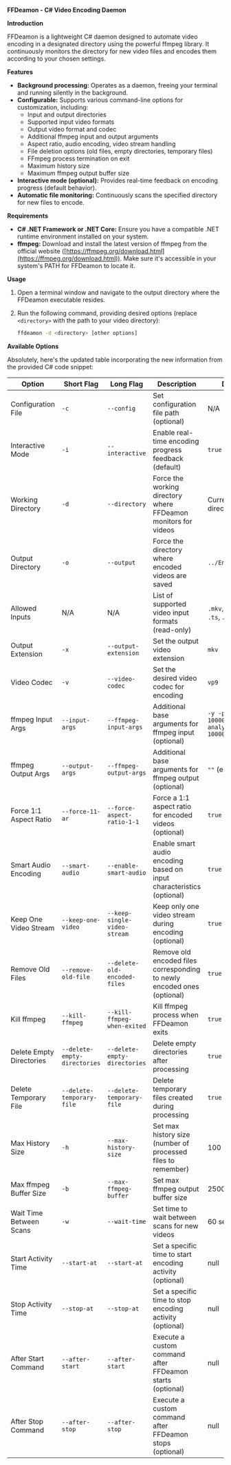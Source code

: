 ﻿**FFDeamon - C# Video Encoding Daemon**

**Introduction**

FFDeamon is a lightweight C# daemon designed to automate video encoding in a designated directory using the powerful ffmpeg library. It continuously monitors the directory for new video files and encodes them according to your chosen settings.

**Features**

* **Background processing:** Operates as a daemon, freeing your terminal and running silently in the background.
* **Configurable:** Supports various command-line options for customization, including:
    * Input and output directories
    * Supported input video formats
    * Output video format and codec
    * Additional ffmpeg input and output arguments
    * Aspect ratio, audio encoding, video stream handling
    * File deletion options (old files, empty directories, temporary files)
    * FFmpeg process termination on exit
    * Maximum history size
    * Maximum ffmpeg output buffer size
* **Interactive mode (optional):** Provides real-time feedback on encoding progress (default behavior).
* **Automatic file monitoring:** Continuously scans the specified directory for new files to encode.

**Requirements**

* **C# .NET Framework or .NET Core:** Ensure you have a compatible .NET runtime environment installed on your system.
* **ffmpeg:** Download and install the latest version of ffmpeg from the official website ([https://ffmpeg.org/download.html](https://ffmpeg.org/download.html)). Make sure it's accessible in your system's PATH for FFDeamon to locate it.

**Usage**

1. Open a terminal window and navigate to the output directory where the FFDeamon executable resides.
2. Run the following command, providing desired options (replace `<directory>` with the path to your video directory):

   ```bash
   ffdeamon -d <directory> [other options]
   ```

**Available Options**

Absolutely, here's the updated table incorporating the new information from the provided C# code snippet:

| Option | Short Flag | Long Flag | Description | Default |
|---|---|---|---|---|
| Configuration File | `-c` | `--config` | Set configuration file path (optional) | N/A |
| Interactive Mode | `-i` | `--interactive` | Enable real-time encoding progress feedback (default) | `true` |
| Working Directory | `-d` | `--directory` | Force the working directory where FFDeamon monitors for videos | Current directory |
| Output Directory | `-o` | `--output` | Force the directory where encoded videos are saved | `../Encoded` |
| Allowed Inputs | N/A | N/A | List of supported video input formats (read-only) | `.mkv`, `.avi`, `.vp9`, `.ts`, `.mp4`, `.webm` |
| Output Extension | `-x` | `--output-extension` | Set the output video extension | `mkv` |
| Video Codec | `-v` | `--video-codec` | Set the desired video codec for encoding | `vp9` |
| ffmpeg Input Args | `--input-args` | `--ffmpeg-input-args` | Additional base arguments for ffmpeg input (optional) | `-y -probesize 1000000000 -analyzeduration 100000000` |
| ffmpeg Output Args | `--output-args` | `--ffmpeg-output-args` | Additional base arguments for ffmpeg output (optional) | `""` (empty) |
| Force 1:1 Aspect Ratio | `--force-11-ar` | `--force-aspect-ratio-1-1` | Force a 1:1 aspect ratio for encoded videos (optional) | `true` |
| Smart Audio Encoding | `--smart-audio` | `--enable-smart-audio` | Enable smart audio encoding based on input characteristics (optional) | `true` |
| Keep One Video Stream | `--keep-one-video` | `--keep-single-video-stream` | Keep only one video stream during encoding (optional) | `true` |
| Remove Old Files | `--remove-old-file` | `--delete-old-encoded-files` | Remove old encoded files corresponding to newly encoded ones (optional) | `true` |
| Kill ffmpeg | `--kill-ffmpeg` | `--kill-ffmpeg-when-exited` | Kill ffmpeg process when FFDeamon exits | `true` |
| Delete Empty Directories | `--delete-empty-directories` | `--delete-empty-directories` | Delete empty directories after processing | `true` |
| Delete Temporary File | `--delete-temporary-file` | `--delete-temporary-file` | Delete temporary files created during processing | `true` |
| Max History Size | `-h` | `--max-history-size` | Set max history size (number of processed files to remember) | 100 |
| Max ffmpeg Buffer Size | `-b` | `--max-ffmpeg-buffer` | Set max ffmpeg output buffer size | 25000 |
| Wait Time Between Scans | `-w` | `--wait-time` | Set time to wait between scans for new videos | 60 seconds |
| Start Activity Time | `--start-at` | `--start-at` | Set a specific time to start encoding activity (optional) | null |
| Stop Activity Time | `--stop-at` | `--stop-at` | Set a specific time to stop encoding activity (optional) | null |
| After Start Command | `--after-start` | `--after-start` |  Execute a custom command after FFDeamon starts (optional) | null |
| After Stop Command | `--after-stop` | `--after-stop` | Execute a custom command after FFDeamon stops (optional) | null |
